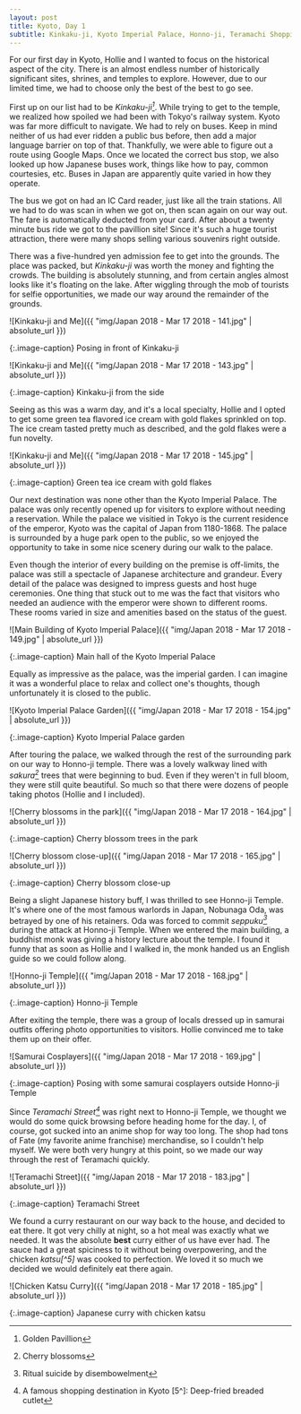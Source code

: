 ```yaml
---
layout: post
title: Kyoto, Day 1
subtitle: Kinkaku-ji, Kyoto Imperial Palace, Honno-ji, Teramachi Shopping Arcade
---
```

For our first day in Kyoto, Hollie and I wanted to focus on the historical aspect of the city. There is an almost endless number of historically significant sites, shrines, and temples to explore. However, due to our limited time, we had to choose only the best of the best to go see.

First up on our list had to be _Kinkaku-ji[^1]_. While trying to get to the temple, we realized how spoiled we had been with Tokyo's railway system. Kyoto was far more difficult to navigate. We had to rely on buses. Keep in mind neither of us had ever ridden a public bus before, then add a major language barrier on top of that. Thankfully, we were able to figure out a route using Google Maps. Once we located the correct bus stop, we also looked up how Japanese buses work, things like how to pay, common courtesies, etc. Buses in Japan are apparently quite varied in how they operate.

The bus we got on had an IC Card reader, just like all the train stations. All we had to do was scan in when we got on, then scan again on our way out. The fare is automatically deducted from your card. After about a twenty minute bus ride we got to the pavillion site! Since it's such a huge tourist attraction, there were many shops selling various souvenirs right outside.

There was a five-hundred yen admission fee to get into the grounds. The place was packed, but _Kinkaku-ji_ was worth the money and fighting the crowds. The building is absolutely stunning, and from certain angles almost looks like it's floating on the lake. After wiggling through the mob of tourists for selfie opportunities, we made our way around the remainder of the grounds.

![Kinkaku-ji and Me]({{ "img/Japan 2018 - Mar 17 2018 - 141.jpg" | absolute_url }})

{:.image-caption}
Posing in front of Kinkaku-ji

![Kinkaku-ji and Me]({{ "img/Japan 2018 - Mar 17 2018 - 143.jpg" | absolute_url }})

{:.image-caption}
Kinkaku-ji from the side

Seeing as this was a warm day, and it's a local specialty, Hollie and I opted to get some green tea flavored ice cream with gold flakes sprinkled on top. The ice cream tasted pretty much as described, and the gold flakes were a fun novelty.

![Kinkaku-ji and Me]({{ "img/Japan 2018 - Mar 17 2018 - 145.jpg" | absolute_url }})

{:.image-caption}
Green tea ice cream with gold flakes

Our next destination was none other than the Kyoto Imperial Palace. The palace was only recently opened up for visitors to explore without needing a reservation. While the palace we visitied in Tokyo is the current residence of the emperor, Kyoto was the capital of Japan from 1180-1868. The palace is surrounded by a huge park open to the public, so we enjoyed the opportunity to take in some nice scenery during our walk to the palace.

Even though the interior of every building on the premise is off-limits, the palace was still a spectacle of Japanese architecture and grandeur. Every detail of the palace was designed to impress guests and host huge ceremonies. One thing that stuck out to me was the fact that visitors who needed an audience with the emperor were shown to different rooms. These rooms varied in size and amenities based on the status of the guest. 

![Main Building of Kyoto Imperial Palace]({{ "img/Japan 2018 - Mar 17 2018 - 149.jpg" | absolute_url }})

{:.image-caption}
Main hall of the Kyoto Imperial Palace

Equally as impressive as the palace, was the imperial garden. I can imagine it was a wonderful place to relax and collect one's thoughts, though unfortunately it is closed to the public.

![Kyoto Imperial Palace Garden]({{ "img/Japan 2018 - Mar 17 2018 - 154.jpg" | absolute_url }})

{:.image-caption}
Kyoto Imperial Palace garden

After touring the palace, we walked through the rest of the surrounding park on our way to Honno-ji temple. There was a lovely walkway lined with _sakura[^2]_ trees that were beginning to bud. Even if they weren't in full bloom, they were still quite beautiful. So much so that there were dozens of people taking photos (Hollie and I included).

![Cherry blossoms in the park]({{ "img/Japan 2018 - Mar 17 2018 - 164.jpg" | absolute_url }})

{:.image-caption}
Cherry blossom trees in the park

![Cherry blossom close-up]({{ "img/Japan 2018 - Mar 17 2018 - 165.jpg" | absolute_url }})

{:.image-caption}
Cherry blossom close-up

Being a slight Japanese history buff, I was thrilled to see Honno-ji Temple. It's where one of the most famous warlords in Japan, Nobunaga Oda, was betrayed by one of his retainers. Oda was forced to commit _seppuku[^3]_ during the attack at Honno-ji Temple. When we entered the main building, a buddhist monk was giving a history lecture about the temple. I found it funny that as soon as Hollie and I walked in, the monk handed us an English guide so we could follow along.

![Honno-ji Temple]({{ "img/Japan 2018 - Mar 17 2018 - 168.jpg" | absolute_url }})

{:.image-caption}
Honno-ji Temple

After exiting the temple, there was a group of locals dressed up in samurai outfits offering photo opportunities to visitors. Hollie convinced me to take them up on their offer.

![Samurai Cosplayers]({{ "img/Japan 2018 - Mar 17 2018 - 169.jpg" | absolute_url }})

{:.image-caption}
Posing with some samurai cosplayers outside Honno-ji Temple

Since _Teramachi Street[^4]_ was right next to Honno-ji Temple, we thought we would do some quick browsing before heading home for the day. I, of course, got sucked into an anime shop for way too long. The shop had tons of Fate (my favorite anime franchise) merchandise, so I couldn't help myself. We were both very hungry at this point, so we made our way through the rest of Teramachi quickly.

![Teramachi Street]({{ "img/Japan 2018 - Mar 17 2018 - 183.jpg" | absolute_url }})

{:.image-caption}
Teramachi Street

We found a curry restaurant on our way back to the house, and decided to eat there. It got very chilly at night, so a hot meal was exactly what we needed. It was the absolute **best** curry either of us have ever had. The sauce had a great spiciness to it without being overpowering, and the chicken _katsu[^5]_ was cooked to perfection. We loved it so much we decided we would definitely eat there again.

![Chicken Katsu Curry]({{ "img/Japan 2018 - Mar 17 2018 - 185.jpg" | absolute_url }})

{:.image-caption}
Japanese curry with chicken katsu

[^1]: Golden Pavillion
[^2]: Cherry blossoms
[^3]: Ritual suicide by disembowelment
[^4]: A famous shopping destination in Kyoto
[5^]: Deep-fried breaded cutlet